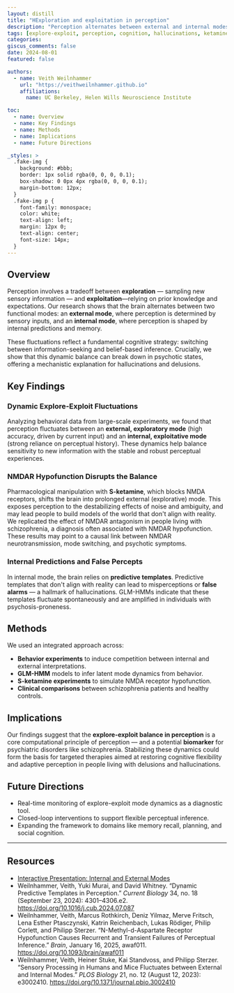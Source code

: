 ```yaml
---
layout: distill
title: "HExploration and exploitation in perception"
description: "Perception alternates between external and internal modes."
tags: [explore-exploit, perception, cognition, hallucinations, ketamine, GLM-HMM]
categories:
giscus_comments: false
date: 2024-08-01
featured: false

authors:
  - name: Veith Weilnhammer
    url: "https://veithweilnhammer.github.io"
    affiliations:
      name: UC Berkeley, Helen Wills Neuroscience Institute

toc:
  - name: Overview
  - name: Key Findings
  - name: Methods
  - name: Implications
  - name: Future Directions

_styles: >
  .fake-img {
    background: #bbb;
    border: 1px solid rgba(0, 0, 0, 0.1);
    box-shadow: 0 0px 4px rgba(0, 0, 0, 0.1);
    margin-bottom: 12px;
  }
  .fake-img p {
    font-family: monospace;
    color: white;
    text-align: left;
    margin: 12px 0;
    text-align: center;
    font-size: 14px;
  }
---
```


## Overview

Perception involves a tradeoff between **exploration** — sampling new sensory information — and **exploitation**—relying on prior knowledge and expectations. Our research shows that the brain alternates between two functional modes: an **external mode**, where perception is determined by sensory inputs, and an **internal mode**, where perception is shaped by internal predictions and memory.

These fluctuations reflect a fundamental cognitive strategy: switching between information-seeking and belief-based inference. Crucially, we show that this dynamic balance can break down in psychotic states, offering a mechanistic explanation for hallucinations and delusions.

## Key Findings

### Dynamic Explore-Exploit Fluctuations

Analyzing behavioral data from large-scale experiments, we found that perception fluctuates between an **external, exploratory mode** (high accuracy, driven by current input) and an **internal, exploitative mode** (strong reliance on perceptual history). These dynamics help balance sensitivity to new information with the stable and robust perceptual experiences.

### NMDAR Hypofunction Disrupts the Balance

Pharmacological manipulation with **S-ketamine**, which blocks NMDA receptors, shifts the brain into prolonged external (explorative) mode. This exposes perception to the destabilizing effects of noise and ambiguity, and may lead people to build models of the world that don't align with reality. We replicated the effect of NMDAR antagonism in people living with schizophrenia, a diagnosis often associated with NMDAR hypofunction. These results may point to a causal link between NMDAR neurotransmission, mode switching, and psychotic symptoms.

### Internal Predictions and False Percepts

In internal mode, the brain relies on **predictive templates**. Predictive templates that don't align with reality can lead to misperceptions or **false alarms** — a hallmark of hallucinations. GLM-HMMs indicate that these templates fluctuate spontaneously and are amplified in individuals with psychosis-proneness.

## Methods

We used an integrated approach across:

- **Behavior experiments** to induce competition between internal and external interpretations.
- **GLM-HMM** models to infer latent mode dynamics from behavior.
- **S-ketamine experiments** to simulate NMDA receptor hypofunction.
- **Clinical comparisons** between schizophrenia patients and healthy controls.

## Implications

Our findings suggest that the **explore-exploit balance in perception** is a core computational principle of perception — and a potential **biomarker** for psychiatric disorders like schizophrenia. Stabilizing these dynamics could form the basis for targeted therapies aimed at restoring cognitive flexibility and adaptive perception in people living with delusions and hallucinations.

## Future Directions

- Real-time monitoring of explore-exploit mode dynamics as a diagnostic tool.
- Closed-loop interventions to support flexible perceptual inference.
- Expanding the framework to domains like memory recall, planning, and social cognition.

---

## Resources

- [Interactive Presentation: Internal and External Modes](https://veithweilnhammer.github.io/assets/reveal/modes_Basel_2.html)
- Weilnhammer, Veith, Yuki Murai, and David Whitney. “Dynamic Predictive Templates in Perception.” *Current Biology* 34, no. 18 (September 23, 2024): 4301–4306.e2. https://doi.org/10.1016/j.cub.2024.07.087
- Weilnhammer, Veith, Marcus Rothkirch, Deniz Yilmaz, Merve Fritsch, Lena Esther Ptasczynski, Katrin Reichenbach, Lukas Rödiger, Philip Corlett, and Philipp Sterzer. “N-Methyl-d-Aspartate Receptor Hypofunction Causes Recurrent and Transient Failures of Perceptual Inference.” *Brain*, January 16, 2025, awaf011. https://doi.org/10.1093/brain/awaf011
- Weilnhammer, Veith, Heiner Stuke, Kai Standvoss, and Philipp Sterzer. “Sensory Processing in Humans and Mice Fluctuates between External and Internal Modes.” *PLOS Biology* 21, no. 12 (August 12, 2023): e3002410. https://doi.org/10.1371/journal.pbio.3002410